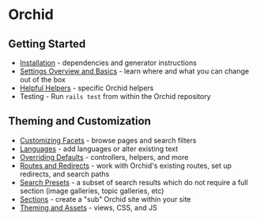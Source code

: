 # Orchid

## Getting Started

- [Installation](/docs/installation.md) - dependencies and generator instructions
- [Settings Overview and Basics](/docs/settings.md) - learn where and what you can change out of the box
- [Helpful Helpers](/docs/helpers.md) - specific Orchid helpers
- Testing - Run `rails test` from within the Orchid repository

## Theming and Customization

- [Customizing Facets](/docs/facets.md) - browse pages and search filters
- [Languages](/docs/languages.md) - add languages or alter existing text
- [Overriding Defaults](/docs/overrides.md) - controllers, helpers, and more
- [Routes and Redirects](/docs/routes.md) - work with Orchid's existing routes, set up redirects, and search paths
- [Search Presets](/docs/search_preset.md) - a subset of search results which do not require a full section (image galleries, topic galleries, etc)
- [Sections](/docs/sections.md) - create a "sub" Orchid site within your site
- [Theming and Assets](/docs/theming.md) - views, CSS, and JS
